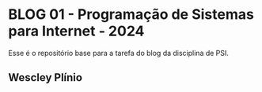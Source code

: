 # BLOG 01 - Programação de Sistemas para Internet - 2024

Esse é o repositório base para a tarefa do blog da disciplina de PSI.

## Wescley Plínio
